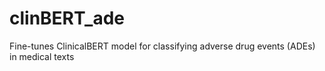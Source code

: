 # clinBERT_ade
Fine-tunes ClinicalBERT model for classifying adverse drug events (ADEs) in medical texts

